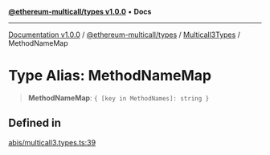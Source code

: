 [**@ethereum-multicall/types v1.0.0**](../../../README.md) • **Docs**

***

[Documentation v1.0.0](../../../../../packages.md) / [@ethereum-multicall/types](../../../README.md) / [Multicall3Types](../README.md) / MethodNameMap

# Type Alias: MethodNameMap

> **MethodNameMap**: `{ [key in MethodNames]: string }`

## Defined in

[abis/multicall3.types.ts:39](https://github.com/niZmosis/ethereum-multicall/blob/2a2d077a99c23b464a4e40dd6375d06ce98594bd/packages/types/src/abis/multicall3.types.ts#L39)
